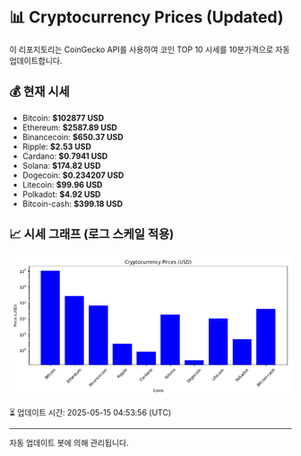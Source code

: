 
# 📊 Cryptocurrency Prices (Updated)

이 리포지토리는 CoinGecko API를 사용하여 코인 TOP 10 시세를 10분가격으로 자동 업데이트합니다.

## 💰 현재 시세
- Bitcoin: **$102877 USD**
- Ethereum: **$2587.89 USD**
- Binancecoin: **$650.37 USD**
- Ripple: **$2.53 USD**
- Cardano: **$0.7941 USD**
- Solana: **$174.82 USD**
- Dogecoin: **$0.234207 USD**
- Litecoin: **$99.96 USD**
- Polkadot: **$4.92 USD**
- Bitcoin-cash: **$399.18 USD**

## 📈 시세 그래프 (로그 스케일 적용)
![Crypto Prices](crypto_prices.png)

⏳ 업데이트 시간: 2025-05-15 04:53:56 (UTC)

---
자동 업데이트 봇에 의해 관리됩니다.
